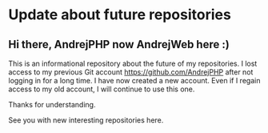 # Update about future repositories

## Hi there, AndrejPHP now AndrejWeb here :)

This is an informational repository about the future of my repositories. I lost access to my previous Git account https://github.com/AndrejPHP after not logging in for a long time. I have now created a new account. Even if I regain access to my old account, I will continue to use this one.

Thanks for understanding.

See you with new interesting repositories here.
